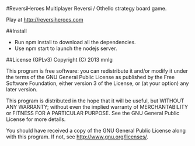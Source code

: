 #ReversiHeroes 
Multiplayer Reversi / Othello strategy board game.

Play at http://reversiheroes.com

##Install

* Run npm install to download all the dependencies. 
* Use npm start to launch the nodejs server.

##License (GPLv3)
Copyright (C) 2013 mnlg

This program is free software: you can redistribute it and/or modify
it under the terms of the GNU General Public License as published by
the Free Software Foundation, either version 3 of the License, or
(at your option) any later version.

This program is distributed in the hope that it will be useful,
but WITHOUT ANY WARRANTY; without even the implied warranty of
MERCHANTABILITY or FITNESS FOR A PARTICULAR PURPOSE.  See the
GNU General Public License for more details.

You should have received a copy of the GNU General Public License
along with this program.  If not, see <http://www.gnu.org/licenses/>.